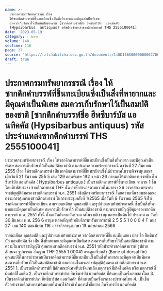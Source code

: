```yaml
---
name: >-
  ประกาศกรมทรัพยากรธรณี เรื่อง
  ให้ซากดึกดำบรรพ์ที่ขึ้นทะเบียนซึ่งเป็นสิ่งที่หายากและมีคุณค่าเป็นพิเศษ
  สมควรเก็บรักษาไว้เป็นสมบัติของชาติ [ซากดึกดำบรรพ์ชื่อ ฮีพซีบาร์บัส  แอนทิคคัส 
  (Hypsibarbus  antiquus) รหัสประจำแหล่งซากดึกดำบรรพ์ THS 2555100041]
date: '2023-05-19'
category: ง พิเศษ
volume: 140
section: 116
page: 27
source: 'https://ratchakitcha.soc.go.th/documents/140D116S0000000002700.pdf'
draft: true
---
```


# ประกาศกรมทรัพยากรธรณี เรื่อง ให้ซากดึกดำบรรพ์ที่ขึ้นทะเบียนซึ่งเป็นสิ่งที่หายากและมีคุณค่าเป็นพิเศษ สมควรเก็บรักษาไว้เป็นสมบัติของชาติ [ซากดึกดำบรรพ์ชื่อ ฮีพซีบาร์บัส  แอนทิคคัส  (Hypsibarbus  antiquus) รหัสประจำแหล่งซากดึกดำบรรพ์ THS 2555100041]

ประกาศกรมทรัพยากรธรณี เรื่อง ให้ซากดึกดาบรรพ์ที่ขึ้นทะเบียนซึ่งเป็นสิ่งที่หายาก และมีคุณค่าเป็นพิเศษ สมควรเก็บรักษาไว้เป็นสมบัติของชาติ ตามประกาศกรมทรัพยากรธรณี ลงวันที่ 27 กันยายน 2555 เรื่อง ให้ซากดึกดาบรรพ์ เป็นซากดึกดาบรรพ์ที่ขึ้นทะเบียนซึ่งได้ประกาศในราชกิจจานุเบกษา เมื่อวันที่ 21 ธันวาคม 255 5 เล่ม 129 ตอนพิเศษ 192 ง หน้า 26 กาหนดให้ซากดึกดาบรรพ์ชื่อ ฮีพซีบาร์บัส แอนทิคคัส ( Hypsibarbus antiquus ) เป็นซากดึกดาบรรพ์ที่ขึ้นทะเบียน จานวน 1 ชิ้น โดยมีรหัสประจา ซากดึกดาบรรพ์ THF นั้น อาศัยอำนาจตามความในมาตรา 26 วรรคสอง แห่งพระราชบัญญัติคุ้มครองซากดึกดาบรรพ์ พ.ศ. 2551 อธิบดีกรมทรัพยากรธรณี โดยความเห็นชอบของคณะกรรมการคุ้มครองซากดึกดาบรรพ์ ในการประชุมครั้งที่ 1/2565 เมื่อวันที่ 6 ธันวาคม 2565 จึงให้ซากดึกดาบรรพ์ที่ขึ้นทะเบียน ตามรายละเอียด คุณสมบัติ และรูปถ่ายแนบท้ายประกาศนี้ ซึ่งเป็นสิ่งที่หายากและมีคุณค่าเป็นพิเศษ สมควรเก็บรักษาไว้ เป็นสมบัติของชาติ ตามพระราชบัญญัติคุ้มครองซากดึกดาบรรพ์ พ.ศ. 2551 ทั้งนี้ ตั้งแต่วันถัดจากวันประกาศในราชกิจจานุเบกษาเป็นต้นไป ประกาศ ณ วันที่ 30 มีนาคม พ.ศ. 256 6 อรนุช หล่อเพ็ญศรี อธิบดีกรมทรัพยากรธรณี 2 5 5 5 1 0 0 0 4 1 ้ หนา 27 ่ เลม 140 ตอนพิเศษ 116 ง ราชกิจจานุเบกษา 19 พฤษภาคม 2566

รายละเอียด คุณสมบัติ และรูปถ่ายแนบท้ายประกาศ ซากดึกดําบรรพ์ที่ขึ้นทะเบียนของ ปลา ชื่อ ฮีพซีบาร์บัส แอนทิคคัส ซึ่ง เป็น สิ่งที่หายากและมีคุณค่าเป็นพิเศษ สมควรเก็บรักษาไว้เป็นสมบัติของชาติ ตามความในพระราชบัญญัติ คุ้มครองซากดึกดําบรรพ์ พ.ศ. 2551 รหัสประจําซากดึกดําบรรพ์ รูปถ่าย ลักษณะ รูปพรรณ สัณฐาน THF 2555 1 00041 กระดูกครีบหลัง (Bone of dorsal fin) คุณสมบัติในการประกาศเป็นซากดึกดําบรรพ์ที่ขึ้นทะเบียนซึ่งเป็นสิ่งที่หายากและมีคุณค่าเป็นพิเศษ สมควรเก็บรักษาไว้เป็นสมบัติของชาติ ตามความในพระราชบัญญัติคุ้มครองซากดึกดําบรรพ์ พ.ศ. 2551 1. เป็นซากดึกดําบรรพ์ที่ มีลักษณะพิเศษที่บ่งชัดเจนถึงเหตุการณ์ที่เกิดในอดีต หรือเหตุการณ์ที่ผิดปกติในอดีต 2. เป็นซากดึกดําบรรพ์ปลา ฮีพซีบาร์บัส แอนทิคคัส ที่ค้นพบเป็นครั้งแรกของโลก 3. เป็นซากดึกดําบรรพ์ปลา ฮีพซีบาร์บัส แอนทิคคัส ที่ค้นพบเป็นครั้งแรกของประเทศไทย 4. เป็นชิ้นตัวอย่างซากดึกดําบรรพ์ต้นแบบที่นํามาใช้อ้างอิงในการตั้งชื่อปลา ฮีพซีบาร์บัส แอนทิคคัส

